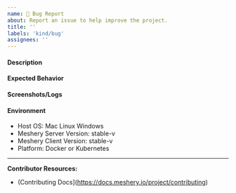 ```yaml
---
name: 🐛 Bug Report
about: Report an issue to help improve the project.
title: ''
labels: 'kind/bug'
assignees: ''
---
```

#### Description
<!-- A brief description of the issue. -->

#### Expected Behavior
<!-- A brief description of what you expected to happen. -->

#### Screenshots/Logs
<!-- Add screenshots, if applicable, to help explain your problem. -->

#### Environment

- Host OS: Mac Linux Windows
- Meshery Server Version: stable-v
- Meshery Client Version: stable-v
- Platform: Docker or Kubernetes

<!-- Optional 
#### To Reproduce
Steps to reproduce the behavior:
1. Go to '...'
2. Click on '....'
3. Scroll down to '....'
4. See error
-->

---

**Contributor Resources:**
- (Contributing Docs](https://docs.meshery.io/project/contributing)
